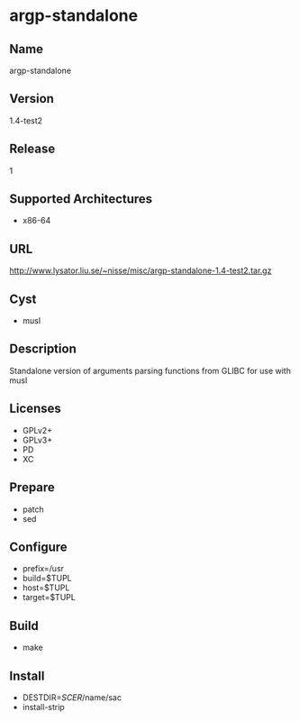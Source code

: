 # argp-standalone

## Name
argp-standalone

## Version
1.4-test2

## Release
1

## Supported Architectures
* x86-64

## URL
http://www.lysator.liu.se/~nisse/misc/argp-standalone-1.4-test2.tar.gz

## Cyst
* musl

## Description
Standalone version of arguments parsing functions from GLIBC for use with musl

## Licenses
* GPLv2+
* GPLv3+
* PD
* XC

## Prepare
* patch
* sed

## Configure
* prefix=/usr
* build=$TUPL
* host=$TUPL
* target=$TUPL

## Build
* make

## Install
* DESTDIR=$SCER/$name/sac
* install-strip
